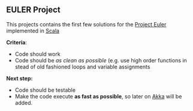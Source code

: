 ## EULER Project ##

This projects contains the first few solutions for the [Project Euler ](http://https://projecteuler.net/) implemented in [Scala ](http://www.scala-lang.org/)


**Criteria**:

- Code should work
- Code should be *as clean as possible* (e.g. use high order functions in stead of old fashioned loops and variable assignments


**Next step:**

- Code should be testable
- Make the code execute **as fast as possible**, so later on [Akka](http://akka.io/) will be added.
